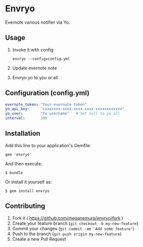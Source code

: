 # Envryo

Evernote various notifier via Yo.

## Usage

1. Invoke it with config

    `envryo --config=config.yml`

2. Update evernote note

3. Envryo yo to you or all

## Configuration (config.yml)

```yaml
evernote_token: "Your evernote token"
yo_api_key:     "xxxxxxxx-xxxx-xxxx-xxxx-xxxxxxxxxxxx"
yo_user:        "Yo username"   # Set null to yo all
interval:       300
```

## Installation

Add this line to your application's Gemfile:

    gem 'envryo'

And then execute:

    $ bundle

Or install it yourself as:

    $ gem install envryo

## Contributing

1. Fork it ( https://github.com/meganemura/envryo/fork )
2. Create your feature branch (`git checkout -b my-new-feature`)
3. Commit your changes (`git commit -am 'Add some feature'`)
4. Push to the branch (`git push origin my-new-feature`)
5. Create a new Pull Request
